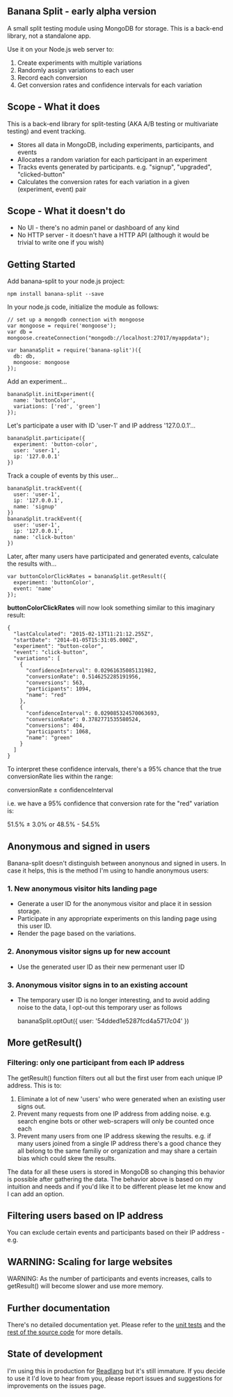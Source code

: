 Banana Split - early alpha version
------------

A small split testing module using MongoDB for storage. This is a back-end library, not a standalone app.

Use it on your Node.js web server to:

1. Create experiments with multiple variations
2. Randomly assign variations to each user
3. Record each conversion
4. Get conversion rates and confidence intervals for each variation

Scope - What it does
--------------------

This is a back-end library for split-testing (AKA A/B testing or multivariate testing) and event tracking.

- Stores all data in MongoDB, including experiments, participants, and events
- Allocates a random variation for each participant in an experiment
- Tracks events generated by participants. e.g. "signup", "upgraded", "clicked-button"
- Calculates the conversion rates for each variation in a given (experiment, event) pair

Scope - What it doesn't do
--------------------------

- No UI - there's no admin panel or dashboard of any kind
- No HTTP server - it doesn't have a HTTP API (although it would be trivial to write one if you wish)

Getting Started
---------------

Add banana-split to your node.js project:

    npm install banana-split --save

In your node.js code, initialize the module as follows:

    // set up a mongodb connection with mongoose
    var mongoose = require('mongoose');
    var db = mongoose.createConnection("mongodb://localhost:27017/myappdata");

    var bananaSplit = require('banana-split')({
      db: db, 
      mongoose: mongoose
    });

Add an experiment...

    bananaSplit.initExperiment({
      name: 'buttonColor',
      variations: ['red', 'green']
    });

Let's participate a user with ID 'user-1' and IP address '127.0.0.1'...

    bananaSplit.participate({
      experiment: 'button-color',
      user: 'user-1',
      ip: '127.0.0.1'
    })

Track a couple of events by this user... 

    bananaSplit.trackEvent({
      user: 'user-1',
      ip: '127.0.0.1',
      name: 'signup'
    })
    bananaSplit.trackEvent({
      user: 'user-1',
      ip: '127.0.0.1',
      name: 'click-button'
    })

Later, after many users have participated and generated events, calculate the results with...

    var buttonColorClickRates = bananaSplit.getResult({
      experiment: 'buttonColor',
      event: 'name'
    });


**buttonColorClickRates** will now look something similar to this imaginary result:

    {
      "lastCalculated": "2015-02-13T11:21:12.255Z",
      "startDate": "2014-01-05T15:31:05.000Z",
      "experiment": "button-color",
      "event": "click-button",
      "variations": [
        {
          "confidenceInterval": 0.02961635085131982,
          "conversionRate": 0.5146252285191956,
          "conversions": 563,
          "participants": 1094,
          "name": "red"
        },
        {
          "confidenceInterval": 0.029085324570063693,
          "conversionRate": 0.3782771535580524,
          "conversions": 404,
          "participants": 1068,
          "name": "green"
        }
      ]
    }

To interpret these confidence intervals, there's a 95% chance that the true conversionRate lies within the range:

  conversionRate ± confidenceInterval

i.e. we have a 95% confidence that conversion rate for the "red" variation is:

  51.5% ± 3.0% or 48.5% - 54.5%

## Anonymous and signed in users
 
Banana-split doesn't distinguish between anonynous and signed in users. In case it helps, this is the method I'm using to handle anonymous users:

### 1. New anonymous visitor hits landing page

- Generate a user ID for the anonymous visitor and place it in session storage.
- Participate in any appropriate experiments on this landing page using this user ID.
- Render the page based on the variations.

### 2. Anonymous visitor signs up for new account

- Use the generated user ID as their new permenant user ID

### 3. Anonymous visitor signs in to an existing account

- The temporary user ID is no longer interesting, and to avoid adding noise to the data, I opt-out this temporary user as follows

    bananaSplit.optOut({
      user: '54dded1e5287fcd4a5717c04'
    })

## More getResult()

### Filtering: only one participant from each IP address

The getResult() function filters out all but the first user from each unique IP address. This is to:

1. Eliminate a lot of new 'users' who were generated when an existing user signs out.
2. Prevent many requests from one IP address from adding noise. e.g. search engine bots or other web-scrapers will only be counted once each
3. Prevent many users from one IP address skewing the results. e.g. if many users joined from a single IP address there's a good chance they all belong to the same familiy or organization and may share a certain bias which could skew the results.

The data for all these users is stored in MongoDB so changing this behavior is possible after gathering the data. The behavior above is based on my intuition and needs and if you'd like it to be different please let me know and I can add an option.

## Filtering users based on IP address

You can exclude certain events and participants based on their IP address - e.g. 

## WARNING: Scaling for large websites

WARNING: As the number of participants and events increases, calls to getResult() will become slower and use more memory.


## Further documentation

There's no detailed documentation yet. Please refer to the [unit tests](https://github.com/SteveRidout/banana-split/tree/master/test) and the [rest of the source code](https://github.com/SteveRidout/banana-split/tree/master/lib) for more details.

## State of development

I'm using this in production for [Readlang](http://readlang.com) but it's still immature. If you decide to use it I'd love to hear from you, please report issues and suggestions for improvements on the issues page.

